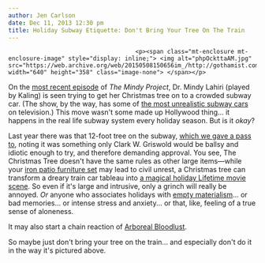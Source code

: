```yaml
---
author: Jen Carlson
date: Dec 11, 2013 12:30 pm
title: Holiday Subway Etiquette: Don't Bring Your Tree On The Train
---
```


	
										<p><span class="mt-enclosure mt-enclosure-image" style="display: inline;"> <img alt="phpOckttaAM.jpg" src="https://web.archive.org/web/20150508150656im_/http://gothamist.com/attachments/arts_jen/phpOckttaAM.jpg" width="640" height="358" class="image-none"> </span></p>

<p>On the <a href="https://web.archive.org/web/20150508150656/http://www.hulu.com/watch/566433">most recent episode</a> of <em>The Mindy Project</em>, Dr. Mindy Lahiri (played by Kaling) is seen trying to get her Christmas tree on to a crowded subway car. (The show, by the way, has some of <a href="https://web.archive.org/web/20150508150656/http://gothamist.com/2012/12/04/does_the_mindy_project_have_the_mos.php#photo-1">the most unrealistic subway cars</a> on television.) This move wasn&apos;t some made up Hollywood thing... it happens in the real life subway system every holiday season. But is it <em>okay</em>?</p>

<p>Last year there was that 12-foot tree on the subway, <a href="https://web.archive.org/web/20150508150656/http://gothamist.com/2012/11/29/12-foot_christmas_tree_spotted_on_s.php">which we gave a pass to</a>, noting it was something only Clark W. Griswold would be ballsy and idiotic enough to try, and therefore demanding approval. You see, The Christmas Tree doesn&apos;t have the same rules as other large items&#x2014;while your <a href="https://web.archive.org/web/20150508150656/http://gothamist.com/2013/05/30/photo_bros_bring_patio_furniture_on.php">iron patio furniture set</a> may lead to civil unrest, a Christmas tree can transform a dreary train car tableau into <a href="https://web.archive.org/web/20150508150656/http://gothamist.com/2012/12/18/the_best_the_worst_of_christmas_tel.php#photo-1">a magical holiday Lifetime movie scene</a>. So even if it&apos;s large and intrusive, only a grinch will really be annoyed. <em>Or</em> anyone who associates holidays with <a href="https://web.archive.org/web/20150508150656/http://gothamist.com/2013/12/04/gift-amist_an_occasional_holiday_gi.php">empty materialism</a>... or bad memories... or intense stress and anxiety... or that, like, feeling of a true sense of aloneness.</p>

<p>It may also start a chain reaction of <a href="https://web.archive.org/web/20150508150656/http://gothamist.com/2013/11/07/execution_date_set_for_local_tree.php">Arboreal Bloodlust</a>. </p>

<p>So maybe just don&apos;t bring your tree on the train... and especially don&apos;t do it in the way it&apos;s pictured above.<br>
</p>					
										
									
				
